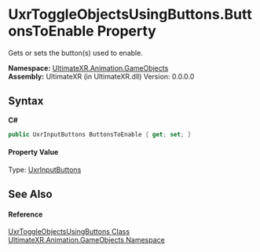 # UxrToggleObjectsUsingButtons.ButtonsToEnable Property 
 

Gets or sets the button(s) used to enable.

**Namespace:**&nbsp;<a href="N_UltimateXR_Animation_GameObjects">UltimateXR.Animation.GameObjects</a><br />**Assembly:**&nbsp;UltimateXR (in UltimateXR.dll) Version: 0.0.0.0

## Syntax

**C#**<br />
``` C#
public UxrInputButtons ButtonsToEnable { get; set; }
```


#### Property Value
Type: <a href="T_UltimateXR_Devices_UxrInputButtons">UxrInputButtons</a>

## See Also


#### Reference
<a href="T_UltimateXR_Animation_GameObjects_UxrToggleObjectsUsingButtons">UxrToggleObjectsUsingButtons Class</a><br /><a href="N_UltimateXR_Animation_GameObjects">UltimateXR.Animation.GameObjects Namespace</a><br />